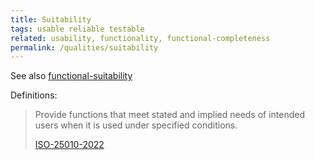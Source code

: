 ```yaml
---
title: Suitability
tags: usable reliable testable
related: usability, functionality, functional-completeness
permalink: /qualities/suitability
---
```



See also [functional-suitability](/qualities/functional-suitability)

Definitions:

>Provide functions that meet stated and implied needs of intended users when it is used under specified conditions.
>
>[ISO-25010-2022](/references/#iso-25050-2022)

